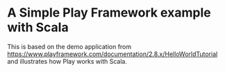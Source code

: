 # A Simple Play Framework example with Scala

This is based on the demo application from <https://www.playframework.com/documentation/2.8.x/HelloWorldTutorial> and illustrates how Play works with Scala.
